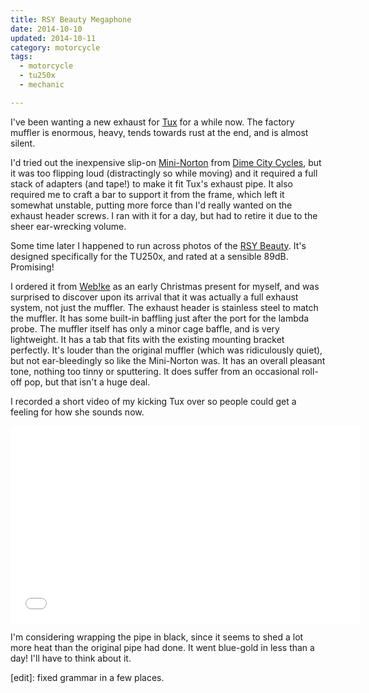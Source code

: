 ```yaml
---
title: RSY Beauty Megaphone
date: 2014-10-10
updated: 2014-10-11
category: motorcycle
tags:
  - motorcycle
  - tu250x
  - mechanic

---
```


I've been wanting a new exhaust for [Tux] for a while now. The factory
muffler is enormous, heavy, tends towards rust at the end, and is
almost silent.

[Tux]: {filename}/projects/motorcycle.md

<!-- more -->

I'd tried out the inexpensive slip-on [Mini-Norton] from
[Dime City Cycles], but it was too flipping loud (distractingly so
while moving) and it required a full stack of adapters (and tape!)  to
make it fit Tux's exhaust pipe. It also required me to craft a bar to
support it from the frame, which left it somewhat unstable, putting
more force than I'd really wanted on the exhaust header screws. I ran
with it for a day, but had to retire it due to the sheer ear-wrecking
volume.

Some time later I happened to run across photos of the [RSY Beauty].
It's designed specifically for the TU250x, and rated at a sensible
89dB. Promising!

I ordered it from [Web!ke] as an early Christmas present for myself,
and was surprised to discover upon its arrival that it was actually a
full exhaust system, not just the muffler. The exhaust header is
stainless steel to match the muffler. It has some built-in baffling
just after the port for the lambda probe. The muffler itself has only
a minor cage baffle, and is very lightweight. It has a tab that fits
with the existing mounting bracket perfectly. It's louder than the
original muffler (which was ridiculously quiet), but not
ear-bleedingly so like the Mini-Norton was. It has an overall pleasant
tone, nothing too tinny or sputtering. It does suffer from an
occasional roll-off pop, but that isn't a huge deal.

I recorded a short video of my kicking Tux over so people could get a
feeling for how she sounds now.

<iframe width="560" height="315" src="//www.youtube.com/embed/8esIIa45RPU" frameborder="0" allowfullscreen></iframe>

[Mini-Norton]: http://www.dimecitycycles.com/vintage-cafe-racer-caferacer-bobber-brat-chopper-custom-motorcycle-exhaust-parts-mini-norton-commando-style-muffler-80-1912.html

[Dime City Cycles]: http://www.dimecitycycles.com/

[RSY Beauty]: http://japan.webike.net/products/20125800.html

[Web!ke]: http://japan.webike.net/

I'm considering wrapping the pipe in black, since it seems to shed a
lot more heat than the original pipe had done. It went blue-gold in
less than a day! I'll have to think about it.

[edit]: fixed grammar in a few places.
